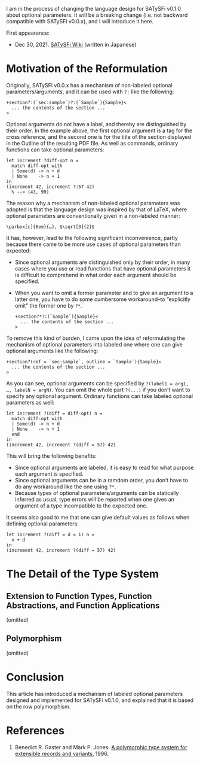 <!-- (|
  title = {A Type System of Labeled Optional Parameters},
  author = {gfn},
|) -->

I am in the process of changing the language design for SATySFi v0.1.0 about optional parameters. It will be a breaking change (i.e. not backward compatible with SATySFi v0.0.x), and I will introduce it here.

First appearance:

- Dec 30, 2021. [SATySFi Wiki](https://github.com/gfngfn/SATySFi/wiki/%E3%83%A9%E3%83%99%E3%83%AB%E3%81%A4%E3%81%8D%E3%82%AA%E3%83%97%E3%82%B7%E3%83%A7%E3%83%B3%E5%BC%95%E6%95%B0%E3%81%AE%E5%9E%8B%E3%82%B7%E3%82%B9%E3%83%86%E3%83%A0) (written in Japanese)


# Motivation of the Reformulation

Originally, SATySFi v0.0.x has a mechanism of non-labeled optional parameters/arguments, and it can be used with `?:` like the following:

```
+section?:(`sec:sample`)?:(`Sample`){Sample}<
  ... the contents of the section ...
>
```

Optional arguments do not have a label, and thereby are distinguished by their order. In the example above, the first optional argument is a tag for the cross reference, and the second one is for the title of the section displayed in the Outline of the resulting PDF file. As well as commands, ordinary functions can take optional parameters:

```
let increment ?diff-opt n =
  match diff-opt with
  | Some(d) -> n + d
  | None    -> n + 1
in
(increment 42, increment ?:57 42)
  % --> (43, 99)
```

The reason why a mechanism of non-labeled optional parameters was adopted is that the language design was inspired by that of LaTeX, where optional parameters are conventionally given in a non-labeled manner:

```
\parbox[c]{6em}{…}, $\sqrt[3]{2}$
```

It has, however, lead to the following significant inconvenience, partly because there came to be more use cases of optional parameters than expected:

- Since optional arguments are distinguished only by their order, in many cases where you use or read functions that have optional parameters it is difficult to comprehend in what order each argument should be specified.

- When you want to omit a former parameter and to give an argument to a latter one, you have to do some cumbersome workaround–to “explicitly omit” the former one by `?*`.

  ```
  +section?*?:(`Sample`){Sample}<
    ... the contents of the section ...
  >
  ```

To remove this kind of burden, I came upon the idea of reformulating the mechanism of optional parameters into labeled one where one can give optional arguments like the following:

```
+section?(ref = `sec:sample`, outline = `Sample`){Sample}<
  ... the contents of the section ...
>
```

As you can see, optional arguments can be specified by `?(label1 = arg1, …, labelN = argN)`. You can omit the whole part `?(...)` if you don’t want to specify any optional argument. Ordinary functions can take labeled optional parameters as well:

```
let increment ?(diff = diff-opt) n =
  match diff-opt with
  | Some(d) -> n + d
  | None    -> n + 1
  end
in
(increment 42, increment ?(diff = 57) 42)
```

This will bring the following benefits:

- Since optional arguments are labeled, it is easy to read for what purpose each argument is specified.
- Since optional arguments can be in a ramdom order, you don’t have to do any workaround like the one using `?*`.
- Because types of optional parameters/arguments can be statically inferred as usual, type errors will be reported when one gives an argument of a type incompatible to the expected one.

It seems also good to me that one can give default values as follows when defining optional parameters:

```
let increment ?(diff = d = 1) n =
  n + d
in
(increment 42, increment ?(diff = 57) 42)
```


# The Detail of the Type System

## Extension to Function Types, Function Abstractions, and Function Applications

(omitted)


## Polymorphism

(omitted)


# Conclusion

This article has introduced a mechanism of labeled optional parameters designed and implemented for SATySFi v0.1.0, and explained that it is based on the row polymorphism.


# References

1. Benedict R. Gaster and Mark P. Jones. [A polymorphic type system for extensible records and variants](https://web.cecs.pdx.edu/~mpj/pubs/96-3.pdf), 1996.
